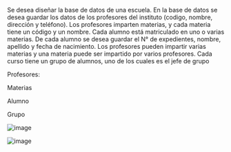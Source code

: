 Se desea diseñar la base de datos de una escuela. 
En la base de datos se desea guardar los datos de los  profesores del instituto (codigo, nombre, dirección y teléfono). 
Los profesores imparten materias, y cada materia tiene un código y un nombre. 
Cada alumno está matriculado en uno o varias materias. 
De cada alumno se desea guardar el N° de expedientes, nombre, apellido y fecha de nacimiento. 
Los profesores pueden impartir varias materias y una materia puede ser impartido por varios profesores.
Cada curso tiene un grupo de alumnos, uno de los cuales es el jefe de grupo


Profesores:

Materias

Alumno

Grupo


![image](https://user-images.githubusercontent.com/104279687/169671930-aac2bf89-ad44-4eca-b0a1-22c662025a7a.png)


![image](https://user-images.githubusercontent.com/104279687/170840374-d66be20e-aa83-4be5-8d8a-a32acde7c820.png)
